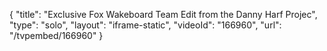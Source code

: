 {
    "title": "Exclusive Fox Wakeboard Team Edit from the Danny Harf Projec",
    "type": "solo",
    "layout": "iframe-static",
    "videoId": "166960",
    "url": "\/tvpembed\/166960"
}
